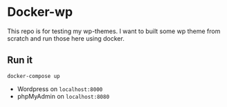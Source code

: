 # Docker-wp

This repo is for testing my wp-themes. I want to built some wp theme from scratch and run those here using docker.

## Run it

```
docker-compose up
```

- Wordpress on `localhost:8000`
- phpMyAdmin on `localhost:8080`
